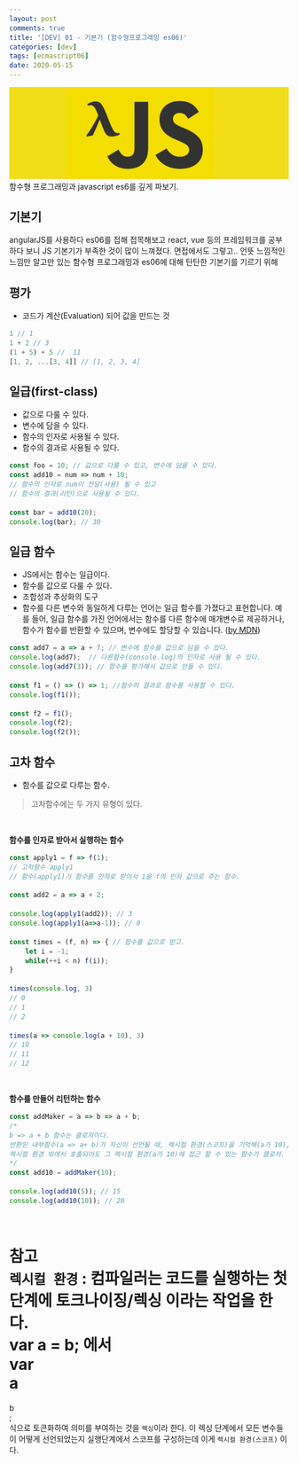 ```yaml
---
layout: post
comments: true
title: '[DEV] 01 - 기본기 (함수형프로그래밍 es06)'
categories: [dev]
tags: [ecmascript06]
date: 2020-05-15
---
```

![headerimg](/assets/img/subcate/functional.png)
함수형 프로그래밍과 javascript es6를 깊게 파보기.

## 기본기
angularJS를 사용하다 es06를 접해 접목해보고 react, vue 등의 프레임워크를 공부하다 보니 JS 기본기가 부족한 것이 많이 느껴졌다. 면접에서도 그렇고.. 언뜻 느낌적인 느낌만 알고만 있는 함수형 프로그래밍과 es06에 대해 탄탄한 기본기를 기르기 위해  


## 평가
- 코드가 계산(Evaluation) 되어 값을 만드는 것
  
~~~javascript
1 // 1
1 + 2 // 3
(1 + 5) + 5 //  11
[1, 2, ...[3, 4]] // [1, 2, 3, 4]
~~~
  
  
## 일급(first-class)
- 값으로 다룰 수 있다.
- 변수에 담을 수 있다.
- 함수의 인자로 사용될 수 있다.
- 함수의 결과로 사용될 수 있다.

~~~javascript
const foo = 10; // 값으로 다룰 수 있고, 변수에 담을 수 있다.
const add10 = num => num + 10; 
// 함수의 인자로 num이 전달(사용) 될 수 있고
// 함수의 결과(리턴)으로 사용될 수 있다.

const bar = add10(20);
console.log(bar); // 30
~~~


## 일급 함수
- JS에서는 함수는 일급이다.
- 함수를 값으로 다룰 수 있다.
- 조합성과 추상화의 도구
- 함수를 다른 변수와 동일하게 다루는 언어는 일급 함수를 가졌다고 표현합니다. 예를 들어, 일급 함수를 가진 언어에서는 함수를 다른 함수에 매개변수로 제공하거나, 함수가 함수를 반환할 수 있으며, 변수에도 할당할 수 있습니다. ([by MDN](https://developer.mozilla.org/ko/docs/Glossary/First-class_Function))

~~~javascript
const add7 = a => a + 7; // 변수에 함수를 값으로 담을 수 있다.
console.log(add7);  // 다른함수(console.log)의 인자로 사용 될 수 있다.
console.log(add7(3)); // 함수를 평가해서 값으로 만들 수 있다.

const f1 = () => () => 1; //함수의 결과로 함수를 사용할 수 있다.
console.log(f1()); 

const f2 = f1();
console.log(f2);
console.log(f2()); 
~~~


## 고차 함수
- 함수를 값으로 다루는 함수.
>고차함수에는 두 가지 유형이 있다.  
  
<br>

**함수를 인자로 받아서 실행하는 함수**
~~~javascript
const apply1 = f => f(1); 
// 고차함수 apply1
// 함수(apply1)가 함수를 인자로 받아서 1을 f의 인자 값으로 주는 함수. 

const add2 = a => a + 2;

console.log(apply1(add2)); // 3
console.log(apply1(a=>a-1)); // 0

const times = (f, n) => { // 함수를 값으로 받고.
    let i = -1;
    while(++i < n) f(i));
}

times(console.log, 3)
// 0
// 1
// 2

times(a => console.log(a + 10), 3)
// 10
// 11
// 12
~~~  

<br>

**함수를 만들어 리턴하는 함수**
~~~javascript
const addMaker = a => b => a + b;
/*
b => a + b 함수는 클로저이다. 
반환된 내부함수(a => a+ b)가 자신이 선언될 때, 렉시컬 환경(스코프)을 기억해(a가 10), 
렉시컬 환경 밖에서 호출되어도 그 렉시컬 환경(a가 10)에 접근 할 수 있는 함수가 클로저.
*/
const add10 = addMaker(10);

console.log(add10(5)); // 15
console.log(add10(10)); // 20
~~~

<br>

**참고**  
`렉시컬 환경` : 컴파일러는 코드를 실행하는 첫 단계에 토크나이징/렉싱 이라는 작업을 한다.  
var a = b; 에서  
var  
a  
=  
b  
;  
식으로 토큰화하여 의미를 부여하는 것을 `렉싱`이라 한다.
이 렉싱 단계에서 모든 변수들이 어떻게 선언되었는지 실행단계에서 스코프를 구성하는데 이게 `렉시컬 환경(스코프)` 이다.
